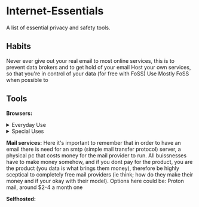 # Internet-Essentials
A list of essential privacy and safety tools.

## Habits
Never ever give out your real email to most online services, this is to prevent data brokers and to get hold of your email
Host your own services, so that you're in control of your data (for free with FoSS)
Use Mostly FoSS when possible to

## Tools
__Browsers:__
<details>
  <summary>Everyday Use</summary>
  
  __Firefox flavours:__
  
    * Librewolf
    * Fennet (for Android)
    * Hardened Firefox
  
  __Chromium flavours:__
  
    * Brave
    * (Degoogled Chromium)
  
</details>
<details>
  <summary>Special Uses</summary>
 
  * Tor Browser
</details>

__Mail services:__
Here it's important to remember that in order to have an email there is need for an smtp (simple mail transfer protocol) server, a physical pc that costs money for the mail provider to run. All buissnesses have to make money somehow, and if you dont pay for the product, you are the product (you data is what brings them money), therefore be highly sceptical to completely free mail providers (ie think; how do they make their money and if your okay with their model). Options here could be:
Proton mail, around $2-4 a month
one

__Selfhosted:__





